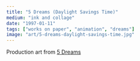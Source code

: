 ```yaml
---
title: "5 Dreams (Daylight Savings Time)"
medium: "ink and collage"
date: "1997-01-11"
tags: ["works on paper", "animation", "dreams"]
image: "art/5-dreams-daylight-savings-time.jpg"
---
```

Production art from [5 Dreams](https://vimeo.com/showcase/5097789/video/228068003)